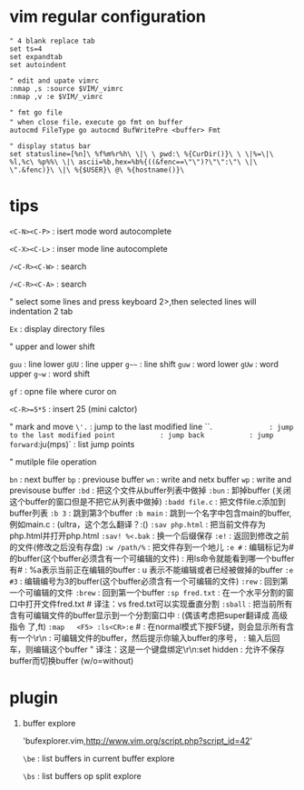 # vim regular configuration

```vim
" 4 blank replace tab
set ts=4
set expandtab
set autoindent

" edit and upate vimrc
:nmap ,s :source $VIM/_vimrc
:nmap ,v :e $VIM/_vimrc

" fmt go file
" when close file，execute go fmt on buffer
autocmd FileType go autocmd BufWritePre <buffer> Fmt

" display status bar
set statusline=[%n]\ %f%m%r%h\ \|\ \ pwd:\ %{CurDir()}\ \ \|%=\|\ %l,%c\ %p%%\ \|\ ascii=%b,hex=%b%{((&fenc==\"\")?\"\":\"\ \|\ \".&fenc)}\ \|\ %{$USER}\ @\ %{hostname()}\
```


# tips

`<C-N><C-P>`          : isert mode word autocomplete

`<C-X><C-L>`          : inser mode line autocomplete

`/<C-R><C-W>`         : search <cword>

`/<C-R><C-A>`         : search <cWORD>

" select some lines and press keyboard 2>,then selected lines will indentation 2 tab

`Ex`                  : display directory files

" upper and lower shift

`guu`                             : line lower
`gUU`                             : line upper
`g~~`                             : line shift
`guw`                             : word lower
`gUw`                             : word upper
`g~w`                             : word shift

`gf`                              : opne file where curor on

`<C-R>=5*5`                       : insert 25 (mini calctor)


" mark and move
`\'.`              : jump to the last modified line
``.`               : jump to the last modified point
`<C-O>`            : jump back
`<C-I>`            : jump forward
`:ju(mps)`         : list jump points

" mutilple file operation

`bn`               : next buffer
`bp`               : previouse buffer
`wn`               : write and netx buffer
`wp`               : write and previsouse buffer
`:bd`              : 把这个文件从buffer列表中做掉
`:bun`             : 卸掉buffer (关闭这个buffer的窗口但是不把它从列表中做掉)
`:badd file.c`     : 把文件file.c添加到buffer列表
`:b 3`             : 跳到第3个buffer
`:b main`          : 跳到一个名字中包含main的buffer,例如main.c               : (ultra，这个怎么翻译？:()
`:sav php.html`    : 把当前文件存为php.html并打开php.html
`:sav! %<.bak`     : 换一个后缀保存
`:e!`              : 返回到修改之前的文件(修改之后没有存盘)
`:w /path/%`       : 把文件存到一个地儿
`:e #`             : 编辑标记为#的buffer(这个buffer必须含有一个可编辑的文件)
                 : 用ls命令就能看到哪一个buffer有#
                 : %a表示当前正在编辑的buffer
                 : u 表示不能编辑或者已经被做掉的buffer
`:e #3`            : 编辑编号为3的buffer(这个buffer必须含有一个可编辑的文件)
`:rew`             : 回到第一个可编辑的文件
`:brew`            : 回到第一个buffer
`:sp fred.txt`     : 在一个水平分割的窗口中打开文件fred.txt # 译注：vs fred.txt可以实现垂直分割
`:sball`           : 把当前所有含有可编辑文件的buffer显示到一个分割窗口中              : (偶该考虑把super翻译成 高级指令 了,ft)
`:map   <F5> :ls<CR>:e` # : 在normal模式下按F5键，则会显示所有含有一个\r\n                 : 可编辑文件的buffer，然后提示你输入buffer的序号，
                 : 输入后回车，则编辑这个buffer
" 译注：这是一个键盘绑定\r\n:set hidden      : 允许不保存buffer而切换buffer (w/o=without)


# plugin

1. buffer explore

    'bufexplorer.vim,http://www.vim.org/script.php?script_id=42'

   `\be`                             : list buffers in current buffer explore

   `\bs`                             : list buffers op split explore
